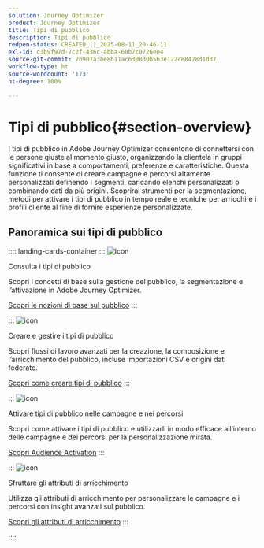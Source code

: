 ```yaml
---
solution: Journey Optimizer
product: Journey Optimizer
title: Tipi di pubblico
description: Tipi di pubblico
redpen-status: CREATED_||_2025-08-11_20-46-11
exl-id: c3b9f97d-7c2f-436c-abba-60b7c0726ee4
source-git-commit: 2b907a3be8b11ac6308d0b563e122c88478d1d37
workflow-type: ht
source-wordcount: '173'
ht-degree: 100%

---
```


# Tipi di pubblico{#section-overview}

I tipi di pubblico in Adobe Journey Optimizer consentono di connettersi con le persone giuste al momento giusto, organizzando la clientela in gruppi significativi in base a comportamenti, preferenze e caratteristiche. Questa funzione ti consente di creare campagne e percorsi altamente personalizzati definendo i segmenti, caricando elenchi personalizzati o combinando dati da più origini. Scoprirai strumenti per la segmentazione, metodi per attivare i tipi di pubblico in tempo reale e tecniche per arricchire i profili cliente al fine di fornire esperienze personalizzate.

## Panoramica sui tipi di pubblico

:::: landing-cards-container
:::
![icon](https://cdn.experienceleague.adobe.com/icons/circle-play.svg?lang=it)

Consulta i tipi di pubblico

Scopri i concetti di base sulla gestione del pubblico, la segmentazione e l’attivazione in Adobe Journey Optimizer.

[Scopri le nozioni di base sul pubblico](../using/audience/about-audiences.md)
:::

:::
![icon](https://cdn.experienceleague.adobe.com/icons/list-check.svg?lang=it)

Creare e gestire i tipi di pubblico

Scopri flussi di lavoro avanzati per la creazione, la composizione e l’arricchimento del pubblico, incluse importazioni CSV e origini dati federate.

[Scopri come creare tipi di pubblico](create-landing-page.md)
:::

:::
![icon](https://cdn.experienceleague.adobe.com/icons/bullseye.svg?lang=it)

Attivare tipi di pubblico nelle campagne e nei percorsi

Scopri come attivare i tipi di pubblico e utilizzarli in modo efficace all’interno delle campagne e dei percorsi per la personalizzazione mirata.

[Scopri Audience Activation](../using/audience/target-audiences.md)
:::

:::
![icon](https://cdn.experienceleague.adobe.com/icons/puzzle-piece.svg?lang=it)

Sfruttare gli attributi di arricchimento

Utilizza gli attributi di arricchimento per personalizzare le campagne e i percorsi con insight avanzati sul pubblico.

[Scopri gli attributi di arricchimento](../using/audience/enrichment-attributes.md)
:::

::::
